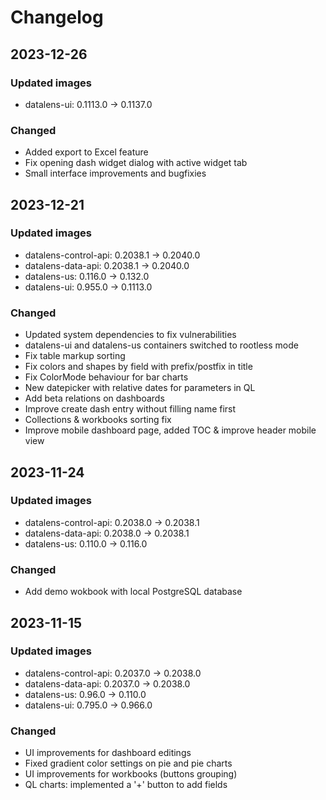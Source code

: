 # Changelog


## 2023-12-26

### Updated images
- datalens-ui: 0.1113.0 -> 0.1137.0

### Changed
- Added export to Excel feature
- Fix opening dash widget dialog with active widget tab
- Small interface improvements and bugfixies

## 2023-12-21

### Updated images
- datalens-control-api: 0.2038.1 -> 0.2040.0
- datalens-data-api: 0.2038.1 -> 0.2040.0
- datalens-us: 0.116.0 -> 0.132.0
- datalens-ui: 0.955.0 -> 0.1113.0

### Changed

- Updated system dependencies to fix vulnerabilities
- datalens-ui and datalens-us containers switched to rootless mode
- Fix table markup sorting
- Fix colors and shapes by field with prefix/postfix in title
- Fix ColorMode behaviour for bar charts
- New datepicker with relative dates for parameters in QL
- Add beta relations on dashboards
- Improve create dash entry without filling name first
- Collections & workbooks sorting fix
- Improve mobile dashboard page, added TOC & improve header mobile view


## 2023-11-24

### Updated images
- datalens-control-api: 0.2038.0 -> 0.2038.1
- datalens-data-api: 0.2038.0 -> 0.2038.1
- datalens-us: 0.110.0 -> 0.116.0

### Changed

- Add demo wokbook with local PostgreSQL database

## 2023-11-15

### Updated images
- datalens-control-api: 0.2037.0 -> 0.2038.0
- datalens-data-api: 0.2037.0 -> 0.2038.0
- datalens-us: 0.96.0 -> 0.110.0
- datalens-ui: 0.795.0 -> 0.966.0

### Changed
- UI improvements for dashboard editings
- Fixed gradient color settings on pie and pie charts
- UI improvements for workbooks (buttons grouping)
- QL charts: implemented a '+' button to add fields